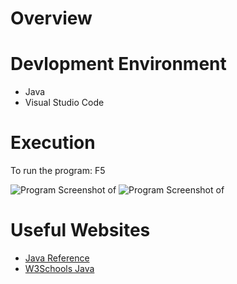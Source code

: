 # Overview


# Devlopment Environment

* Java
* Visual Studio Code

# Execution
To run the program: F5


![Program Screenshot of ](Screenshot_1.jpg)
![Program Screenshot of ](Screenshot_2.jpg)

# Useful Websites

* [Java Reference](https://docs.oracle.com/en/java/javase/index.html)
* [W3Schools Java](https://www.w3schools.com/java/default.asp)
